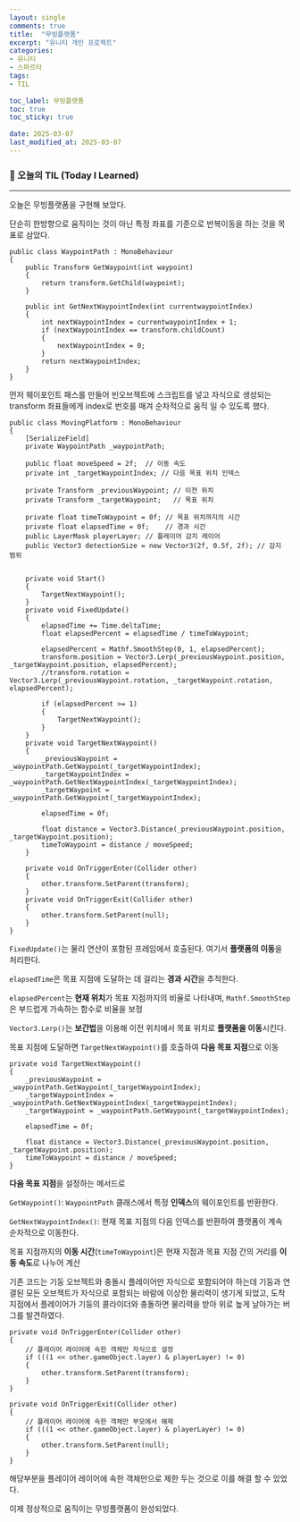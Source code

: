 ```yaml
---
layout: single
comments: true
title:  "무빙플랫폼"
excerpt: "유니티 개인 프로젝트"
categories: 
- 유니티
- 스파르타
tags:
- TIL
 
toc_label: 무빙플랫폼
toc: true
toc_sticky: true
 
date: 2025-03-07
last_modified_at: 2025-03-07
---
```




### 📆 오늘의 TIL (Today I Learned)

---

오늘은 무빙플랫폼을 구현해 보았다.

단순히 한방향으로 움직이는 것이 아닌 특정 좌표를 기준으로 반복이동을 하는 것을 목표로 삼았다.



```
public class WaypointPath : MonoBehaviour
{
    public Transform GetWaypoint(int waypoint)
    {
        return transform.GetChild(waypoint);
    }

    public int GetNextWaypointIndex(int currentwaypointIndex)
    {
        int nextWaypointIndex = currentwaypointIndex + 1;
        if (nextWaypointIndex == transform.childCount)
        {
            nextWaypointIndex = 0;
        }
        return nextWaypointIndex;
    }
}
```

먼저 웨이포인트 패스를 만들어 빈오브젝트에 스크립트를 넣고 자식으로 생성되는 transform 좌표들에게 index로 번호를 매겨 순차적으로 움직 일 수 있도록 했다.

```
public class MovingPlatform : MonoBehaviour
{
    [SerializeField]
    private WaypointPath _waypointPath;

    public float moveSpeed = 2f;  // 이동 속도
    private int _targetWaypointIndex; // 다음 목표 위치 인덱스

    private Transform _previousWaypoint; // 이전 위치
    private Transform _targetWaypoint;   // 목표 위치

    private float timeToWaypoint = 0f; // 목표 위치까지의 시간
    private float elapsedTime = 0f;    // 경과 시간
    public LayerMask playerLayer; // 플레이어 감지 레이어
    public Vector3 detectionSize = new Vector3(2f, 0.5f, 2f); // 감지 범위


    private void Start()
    {
        TargetNextWaypoint();
    }
    private void FixedUpdate()
    {
        elapsedTime += Time.deltaTime;
        float elapsedPercent = elapsedTime / timeToWaypoint;

        elapsedPercent = Mathf.SmoothStep(0, 1, elapsedPercent);
        transform.position = Vector3.Lerp(_previousWaypoint.position, _targetWaypoint.position, elapsedPercent);
        //transform.rotation = Vector3.Lerp(_previousWaypoint.rotation, _targetWaypoint.rotation, elapsedPercent);

        if (elapsedPercent >= 1)
        {
            TargetNextWaypoint();
        }
    }
    private void TargetNextWaypoint()
    {
        _previousWaypoint = _waypointPath.GetWaypoint(_targetWaypointIndex);
        _targetWaypointIndex = _waypointPath.GetNextWaypointIndex(_targetWaypointIndex);
        _targetWaypoint = _waypointPath.GetWaypoint(_targetWaypointIndex);

        elapsedTime = 0f;

        float distance = Vector3.Distance(_previousWaypoint.position, _targetWaypoint.position);
        timeToWaypoint = distance / moveSpeed;
    }

    private void OnTriggerEnter(Collider other)
    {
        other.transform.SetParent(transform);
    }
    private void OnTriggerExit(Collider other)
    {
        other.transform.SetParent(null);
    }
}
```

`FixedUpdate()`는 물리 연산이 포함된 프레임에서 호출된다. 여기서 **플랫폼의 이동**을 처리한다.

`elapsedTime`은 목표 지점에 도달하는 데 걸리는 **경과 시간**을 추적한다.

`elapsedPercent`는 **현재 위치**가 목표 지점까지의 비율로 나타내며, `Mathf.SmoothStep`은 부드럽게 가속하는 함수로 비율을 보정

`Vector3.Lerp()`는 **보간법**을 이용해 이전 위치에서 목표 위치로 **플랫폼을 이동**시킨다.

목표 지점에 도달하면 `TargetNextWaypoint()`를 호출하여 **다음 목표 지점**으로 이동



```
private void TargetNextWaypoint()
{
    _previousWaypoint = _waypointPath.GetWaypoint(_targetWaypointIndex);
    _targetWaypointIndex = _waypointPath.GetNextWaypointIndex(_targetWaypointIndex);
    _targetWaypoint = _waypointPath.GetWaypoint(_targetWaypointIndex);

    elapsedTime = 0f;

    float distance = Vector3.Distance(_previousWaypoint.position, _targetWaypoint.position);
    timeToWaypoint = distance / moveSpeed;
}

```

**다음 목표 지점**을 설정하는 메서드로

`GetWaypoint()`: `WaypointPath` 클래스에서 특정 **인덱스**의 웨이포인트를 반환한다.

`GetNextWaypointIndex()`: 현재 목표 지점의 다음 인덱스를 반환하여 플랫폼이 계속 순차적으로 이동한다.

목표 지점까지의 **이동 시간**(`timeToWaypoint`)은 현재 지점과 목표 지점 간의 거리를 **이동 속도**로 나누어 계산



기존 코드는 기둥 오브젝트와 충돌시 플레이어만 자식으로 포함되어야 하는데 기둥과 연결된 모든 오브젝트가 자식으로 포함되는 바람에 이상한 물리력이 생기게 되었고, 도착지점에서 플레이어가 기둥의 콜라이더와 충돌하면 물리력을 받아 위로 높게 날아가는 버그를 발견하였다.



```
private void OnTriggerEnter(Collider other)
{
    // 플레이어 레이어에 속한 객체만 자식으로 설정
    if (((1 << other.gameObject.layer) & playerLayer) != 0)
    {
        other.transform.SetParent(transform);
    }
}

private void OnTriggerExit(Collider other)
{
    // 플레이어 레이어에 속한 객체만 부모에서 해제
    if (((1 << other.gameObject.layer) & playerLayer) != 0)
    {
        other.transform.SetParent(null);
    }
}
```

해당부분을 플레이어 레이어에 속한 객체만으로 제한 두는 것으로 이를 해결 할 수 있었다.

이제 정상적으로 움직이는 무빙플랫폼이 완성되었다.
